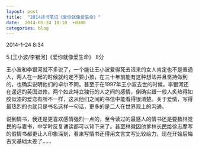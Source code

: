 ```yaml
---
layout: post
title:  "2014读书笔记《爱你就像爱生命》"
date:  2014-01-24 10:10  +0300
categories: blog
---
```


2014-1-24 8:34

5.[王小波/李银河]《爱你就像爱生命》 8分

王小波和李银河就不多说了，一个能让王小波爱得死去活来的女人肯定也不是普通人，两人在一起的时候就约定不要小孩，在三十年前能有这种想法并且坚持做到的，也确实说明他们的卓尔不同。甚至于在1997年王小波去世的时候，李银河还在遥远的英国进修。两个如此特立独行的人之间的感情，倒确实跟一般人炙热得如胶似漆的爱恋有所不一样，这从他们之间的书信中能看得很清楚。关于爱情，写得最热烈的也就只是书名这样一句话，更多的是二人在世界观上的沟通。

说到情书，我还是更喜欢感情强烈一点的，至今读过的最感人的情书还是要数林觉民的与妻书，中学时反复诵读都可以背下来了。甚至林徽因他爹林长民给徐志摩写的假情书都更让人印象深刻，看来写情书还得用文言文写比较给力，现在开始后悔古文基础太差了……






<!--end-->

